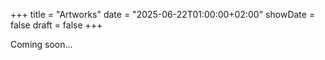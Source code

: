 +++
title = "Artworks"
date = "2025-06-22T01:00:00+02:00"
showDate = false
draft = false
+++



Coming soon...


